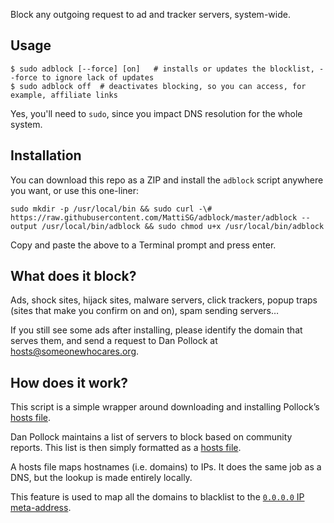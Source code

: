 Block any outgoing request to ad and tracker servers, system-wide.


Usage
-----

	$ sudo adblock [--force] [on]	# installs or updates the blocklist, --force to ignore lack of updates
	$ sudo adblock off	# deactivates blocking, so you can access, for example, affiliate links

Yes, you'll need to `sudo`, since you impact DNS resolution for the whole system.


Installation
------------

You can download this repo as a ZIP and install the `adblock` script anywhere you want, or use this one-liner:

	sudo mkdir -p /usr/local/bin && sudo curl -\# https://raw.githubusercontent.com/MattiSG/adblock/master/adblock --output /usr/local/bin/adblock && sudo chmod u+x /usr/local/bin/adblock

Copy and paste the above to a Terminal prompt and press enter.


What does it block?
-------------------

Ads, shock sites, hijack sites, malware servers, click trackers, popup traps (sites that make you confirm on and on), spam sending servers…

If you still see some ads after installing, please identify the domain that serves them, and send a request to Dan Pollock at hosts@someonewhocares.org.


How does it work?
-----------------

This script is a simple wrapper around downloading and installing Pollock’s [hosts file](http://someonewhocares.org/hosts/).

Dan Pollock maintains a list of servers to block based on community reports. This list is then simply formatted as a [hosts file](http://en.wikipedia.org/wiki/Hosts_file).

A hosts file maps hostnames (i.e. domains) to IPs. It does the same job as a DNS, but the lookup is made entirely locally.

This feature is used to map all the domains to blacklist to the [`0.0.0.0` IP meta-address](http://en.wikipedia.org/wiki/0.0.0.0).
